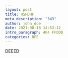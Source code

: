 ```yaml
---
layout: post
title: HSHDHF
meta_description: "343"
author: john_doe
date: 2021-08-18 14:53:12
intro_paragraph: 4R4 FFDDD
categories: DFE
---
```

DEEED